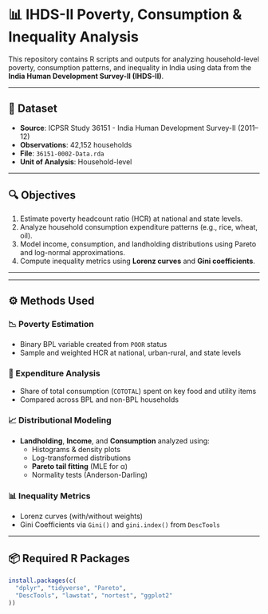 # 📊 IHDS-II Poverty, Consumption & Inequality Analysis

This repository contains R scripts and outputs for analyzing household-level poverty, consumption patterns, and inequality in India using data from the **India Human Development Survey-II (IHDS-II)**.

---

## 🧾 Dataset

- **Source**: ICPSR Study 36151 - India Human Development Survey-II (2011–12)
- **Observations**: 42,152 households
- **File**: `36151-0002-Data.rda`
- **Unit of Analysis**: Household-level

---

## 🔍 Objectives

1. Estimate poverty headcount ratio (HCR) at national and state levels.
2. Analyze household consumption expenditure patterns (e.g., rice, wheat, oil).
3. Model income, consumption, and landholding distributions using Pareto and log-normal approximations.
4. Compute inequality metrics using **Lorenz curves** and **Gini coefficients**.

---


---

## ⚙️ Methods Used

### 📉 Poverty Estimation
- Binary BPL variable created from `POOR` status
- Sample and weighted HCR at national, urban-rural, and state levels

### 🥣 Expenditure Analysis
- Share of total consumption (`COTOTAL`) spent on key food and utility items
- Compared across BPL and non-BPL households

### 📈 Distributional Modeling
- **Landholding**, **Income**, and **Consumption** analyzed using:
  - Histograms & density plots
  - Log-transformed distributions
  - **Pareto tail fitting** (MLE for α)
  - Normality tests (Anderson-Darling)

### 📊 Inequality Metrics
- Lorenz curves (with/without weights)
- Gini Coefficients via `Gini()` and `gini.index()` from `DescTools`

---

## 📦 Required R Packages

```r
install.packages(c(
  "dplyr", "tidyverse", "Pareto", 
  "DescTools", "lawstat", "nortest", "ggplot2"
))


